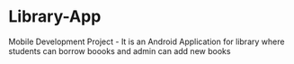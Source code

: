 # Library-App
Mobile Development Project - It is an Android Application for library where students can borrow boooks and admin can add new books
